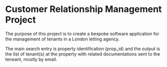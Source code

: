# Customer Relationship Management Project

The purpose of this project is to create a bespoke software application for the management of tenants in a London letting agency.

The main search entry is property identification (prop_id) and the output is the list of tenant(s) at the property with related documentations sent to the teneant, mostly by email.
